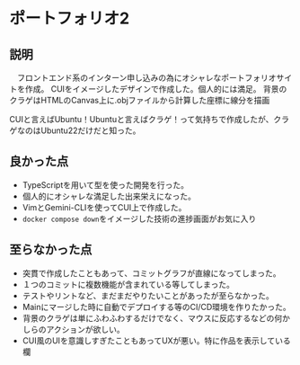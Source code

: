 # ポートフォリオ2

## 説明

　フロントエンド系のインターン申し込みの為にオシャレなポートフォリオサイトを作成。
CUIをイメージしたデザインで作成した。個人的には満足。
背景のクラゲはHTMLのCanvas上に.objファイルから計算した座標に線分を描画

CUIと言えばUbuntu！Ubuntuと言えばクラゲ！って気持ちで作成したが、クラゲなのはUbuntu22だけだと知った。

## 良かった点

- TypeScriptを用いて型を使った開発を行った。
- 個人的にオシャレな満足した出来栄えになった。
- VimとGemini-CLIを使ってCUI上で作成した。
- `docker compose down`をイメージした技術の進捗画面がお気に入り

## 至らなかった点

- 突貫で作成したこともあって、コミットグラフが直線になってしまった。
- １つのコミットに複数機能が含まれている等してしまった。
- テストやリントなど、まだまだやりたいことがあったが至らなかった。
- Mainにマージした時に自動でデプロイする等のCI/CD環境を作りたかった。
- 背景のクラゲは単にふわふわするだけでなく、マウスに反応するなどの何かしらのアクションが欲しい。
- CUI風のUIを意識しすぎたこともあってUXが悪い。特に作品を表示している欄

